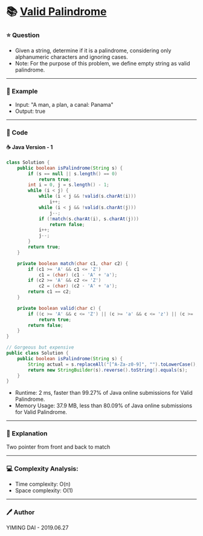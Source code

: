 # :books: [Valid Palindrome](https://leetcode.com/problems/valid-palindrome/)

### :star: Question

- Given a string, determine if it is a palindrome, considering only alphanumeric characters and ignoring cases.
- Note: For the purpose of this problem, we define empty string as valid palindrome.

---

### :car: Example

- Input: "A man, a plan, a canal: Panama"
- Output: true

---

### :hammer: Code

#### :coffee: Java Version - 1

```java
class Solution {
    public boolean isPalindrome(String s) {
        if (s == null || s.length() == 0)
            return true;
        int i = 0, j = s.length() - 1;
        while (i < j) {
            while (i < j && !valid(s.charAt(i)))
                i++;
            while (i < j && !valid(s.charAt(j)))
                j--;
            if (!match(s.charAt(i), s.charAt(j)))
                return false;
            i++;
            j--;
        }
        return true;
    }

    private boolean match(char c1, char c2) {
        if (c1 >= 'A' && c1 <= 'Z')
            c1 = (char) (c1 - 'A' + 'a');
        if (c2 >= 'A' && c2 <= 'Z')
            c2 = (char) (c2 - 'A' + 'a');
        return c1 == c2;
    }

    private boolean valid(char c) {
        if ((c >= 'A' && c <= 'Z') || (c >= 'a' && c <= 'z') || (c >= '0' && c <= '9'))
            return true;
        return false;
    }
}

// Gorgeous but expensive
public class Solution {
    public boolean isPalindrome(String s) {
        String actual = s.replaceAll("[^A-Za-z0-9]", "").toLowerCase();
        return new StringBuilder(s).reverse().toString().equals(s);
    }
}
```

- Runtime: 2 ms, faster than 99.27% of Java online submissions for Valid Palindrome.
- Memory Usage: 37.9 MB, less than 80.09% of Java online submissions for Valid Palindrome.

---

### :pencil: Explanation

Two pointer from front and back to match

---

### :computer: Complexity Analysis:

- Time complexity: O(n)
- Space complexity: O(1)

---

### :pen: Author

YIMING DAI - 2019.06.27
